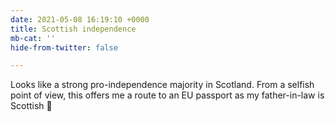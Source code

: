 ```yaml
---
date: 2021-05-08 16:19:10 +0000
title: Scottish independence
mb-cat: ''
hide-from-twitter: false

---
```

Looks like a strong pro-independence majority in Scotland. From a selfish point of view, this offers me a route to an EU passport as my father-in-law is Scottish 🏴󠁧󠁢󠁳󠁣󠁴󠁿